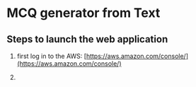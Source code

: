 # MCQ generator from Text

## Steps to launch the web application

1) first log in to the AWS: [https://aws.amazon.com/console/](https://aws.amazon.com/console/)

2) 